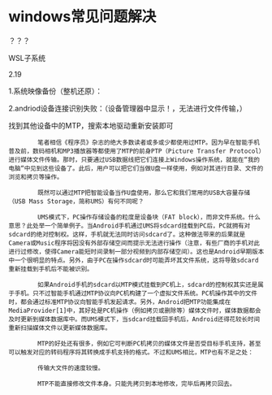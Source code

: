 # windows常见问题解决

？？？

WSL子系统

2.19

1.系统映像备份（整机还原）：

2.andriod设备连接识别失败：（设备管理器中显示！，无法进行文件传输，）

找到其他设备中的MTP，搜索本地驱动重新安装即可

            笔者相信《程序员》杂志的绝大多数读者或多或少都使用过MTP。因为早在智能手机普及前，数码相机和MP3播放器等都使用了MTP的前身PTP（Picture Transfer Protocol）进行媒体文件传输。那时，只要通过USB数据线把它们连接上Windows操作系统，就能在“我的电脑“中见到这些设备了。此后，用户可以把它们当做U盘一样使用，例如对其进行目录、文件的浏览和拷贝等操作。

            既然可以通过MTP把智能设备当作U盘使用，那么它和我们常用的USB大容量存储（USB Mass Storage，简称UMS）有何不同呢？

            UMS模式下，PC操作存储设备的粒度是设备块（FAT block），而非文件系统。什么意思？此处举一个简单例子。当Android手机通过UMS将sdcard挂载到PC后，PC就拥有对sdcard的绝对控制权。这样，手机就无法同时访问sdcard了。这种做法带来的后果就是Camera或Music程序将因没有外部存储空间而提示无法进行操作（注意，有些厂商的手机对此进行过修改，使得Camera能短时间录制一部分视频到内部存储空间）。这也是Android早期版本中一个很明显的特点。另外，由于PC在操作sdcard时可能弄坏其文件系统，这将导致sdcard重新挂载到手机后不能被识别。
            
            如果Android手机的sdcard以MTP模式挂载到PC机上，sdcard的控制权其实还是属于手机。只不过智能手机通过MTP协议向PC机构建了一个虚拟文件系统。PC机操作其中的文件时，都会通过标准MTP协议向智能手机发起请求。另外，Android把MTP功能集成在MediaProvider[1]中，其好处是PC机操作（例如拷贝或删除等）媒体文件时，媒体数据都会及时更新到媒体数据库中。而UMS模式下，当sdcard挂载回手机后，Android还得花较长时间重新扫描媒体文件以更新媒体数据库。
            
            MTP的好处还有很多，例如它可判断PC机拷贝的媒体文件是否受目标手机支持，甚至可以触发对应的转码程序将其转换成手机支持的格式。不过和UMS相比，MTP也有不足之处：

            传输大文件的速度较慢。
            
            MTP不能直接修改文件本身。只能先拷贝到本地修改，完毕后再拷贝回去。
